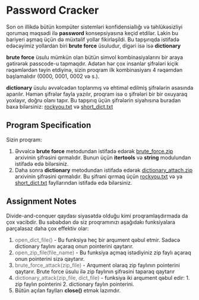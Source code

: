 # Password Cracker

Son on illikdə bütün kompüter sistemləri konfidensiallığı və təhlükəsizliyi qorumaq məqsədi ilə **password** konsepsiyasına keçid etdilər. Lakin bu bariyeri aşmaq üçün də müxtəlif yollar fikirləşildi. Bu tapşırıqda istifadə edəcəyimiz yollardan biri **brute force** üsuludur, digəri isə isə **dictionary**

**brute force** üsulu mümkün olan bütün simvol kombinasiyalarını bir araya gətirərək passcode-u tapmaqdır. Adətən hər çox insanlar şifrələri kiçik rəqəmlərdən təyin etdiyinə, sizin proqram ilk kombinasiyanı 4 rəqəmdən başlamalıdır (0000, 0001, 0002 və s.).

**dictionary** üsulu əvvəlcədən toplanmış və ehtimal edilmiş şifrələrin əsasında aparılır. Həmən şifrələr fayla yazılır, proqram isə o şifrələri bir bir oxuyaraq yoxlayır, doğru olanı tapır. Bu tapşırıq üçün şifrələrin siyahısına buradan baxa bilərsiniz: [rockyou.txt](./rockyou.txt) və [short_dict.txt](./short_dict.txt)

## Program Specification

Sizin proqram:
1. Əvvəlcə **brute force** metodundan istifadə edərək [brute_force.zip](./brute_force.zip) arxivinin şifrəsini qırmalıdır. Bunun üçün **itertools** və **string** modulundan istifadə edə bilərsiniz.
2. Daha sonra **dictionary** metodundan istifadə edərək [dictionary_attach.zip](./dictionary_attack.zip) arxivinin şifrəsini qırmalıdır. Bu şifrəni qırmaq üçün [rockyou.txt](./rockyou.txt) və ya [short_dict.txt](./short_dict.txt) fayllarından istifadə edə bilərsiniz.

## Assignment Notes

Divide-and-conquer qaydası siyasətdə olduğu kimi proqramlaşdırmada da çox vacibdir. Bu səbəbdən də siz proqramınızı aşağıdakı funksiyalara parçalasaz daha çox effektiv olar:

1. <span style="color:#666;">open_dict_file()</span> - Bu funksiya heç bir arqument qəbul etmir. Sadəcə dictionary faylını açaraq onun pointerini qaytarır.
2. <span style="color:#666;">open_zip_file(file_name)</span> - Bu funksiya açmaq istədiyiniz zip faylı açaraq onun pointerini sizə qaytarır.
3. <span style="color:#666;">brute_force_attack(zip_file)</span> - Arqument olaraq zip faylının pointerini qaytarır. Brute force üsulu ilə zip faylının şifrəsini taparaq qaytarır
4. <span style="color:#666;">dictionary_attack(zip_file, dict_file)</span> - funksiya iki arqument qəbul edir: 1. zip faylın pointerini 2. dictionary faylın pointerini.
5. Bütün açılan faylları **close()** etmək lazımdır.